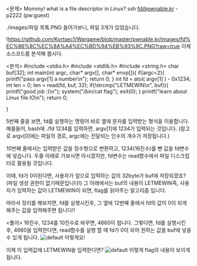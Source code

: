 <문제>
Mommy! what is a file descriptor in Linux?
ssh fd@pwnable.kr -p2222 (pw:guest)

./images/파일 목록.PNG
들어가보니, 파일 3개가 있었습니다.

!https://github.com/Kortsec1/Wargame/blob/master/pwnable.kr/images/fd%EC%86%8C%EC%8A%A4%EC%BD%94%EB%93%9C.PNG?raw=true
이제 소스코드를 분석해 봅시다.

<분석>
#include <stdio.h>
#include <stdlib.h>
#include <string.h>
char buf[32];
int main(int argc, char* argv[], char* envp[]){
        if(argc<2){
                printf("pass argv[1] a number\n");
                return 0;
        }
        int fd = atoi( argv[1] ) - 0x1234;
        int len = 0;
        len = read(fd, buf, 32);
        if(!strcmp("LETMEWIN\n", buf)){
                printf("good job :)\n");
                system("/bin/cat flag");
                exit(0);
        }
        printf("learn about Linux file IO\n");
        return 0;

}

5번째 줄을 보면, fd를 실행하는 명령어 바로 옆에 문자를 입력받는 형식을 이용합니다.
예를들어, bash에 ./fd 1234를 입력하면, argv[1]에 1234가 입력되는 것입니다.
(참고로 argv[0]에는 파일의 경로, argc에는 전달되는 인수의 개수가 저장됩니다.)

10번째 줄에서는 입력받은 값을 정수형으로 변환하고, 1234(16진수)를 뺀 값을 fd변수에 넣습니다.
두줄 아래로 가보시면 아시겠지만, fd변수는 read함수에서 파일 디스크립터로 활용될 것입니다.

이때, fd가 0이된다면, 사용자가 앞으로 입력하는 값의 32byte가 buf에 저장되겠죠?(파일 생성 권한이 없기때문입니다!)
그 아래에서는 buf의 내용이 LETMEWIN즉, 사용자가 입력하는 값이 LETMEWIN이 되면,
flag를 읽어주는 알고리즘 입니다.

따라서 정리를 해보자면, fd를 실행시킨후, 그 옆에 12번째 줄에서 fd의 값이
0이 되게 해주는 값을 입력해주면 됩니다!!

<풀이>
16진수, 1234를 10진수로 바꾸면, 4660이 됩니다. 그렇다면, fd를 실행시킨후, 4660을 입력한다면, read함수를 실행
할 때 fd가 0이 되어 원하는 값을 buf에 넣을 수 있게 됩니다.
![default](https://user-images.githubusercontent.com/35005298/34519548-e5c39f56-f0c7-11e7-8dbf-b7d7daa36867.PNG)
이렇게요!

이제 이 입력값에 LETMEWIN을 입력한다면?
![default](https://user-images.githubusercontent.com/35005298/34519550-e62165be-f0c7-11e7-90e7-e080b237884b.PNG)
이렇게 flag의 내용이 보이게 됩니다. 

